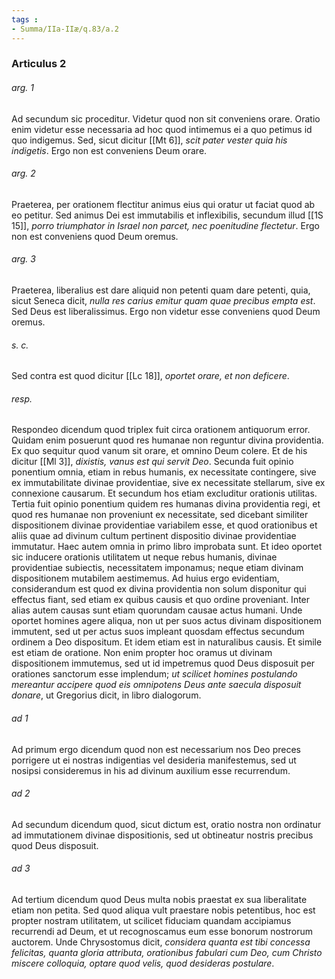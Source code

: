 ```yaml
---
tags : 
- Summa/IIa-IIæ/q.83/a.2
---
```


### Articulus 2

###### arg. 1
Ad secundum sic proceditur. Videtur quod non sit conveniens orare. Oratio enim videtur esse necessaria ad hoc quod intimemus ei a quo petimus id quo indigemus. Sed, sicut dicitur [[Mt 6]], *scit pater vester quia his indigetis*. Ergo non est conveniens Deum orare.

###### arg. 2
Praeterea, per orationem flectitur animus eius qui oratur ut faciat quod ab eo petitur. Sed animus Dei est immutabilis et inflexibilis, secundum illud [[1S 15]], *porro triumphator in Israel non parcet, nec poenitudine flectetur*. Ergo non est conveniens quod Deum oremus.

###### arg. 3
Praeterea, liberalius est dare aliquid non petenti quam dare petenti, quia, sicut Seneca dicit, *nulla res carius emitur quam quae precibus empta est*. Sed Deus est liberalissimus. Ergo non videtur esse conveniens quod Deum oremus.

###### s. c.
Sed contra est quod dicitur [[Lc 18]], *oportet orare, et non deficere*.

###### resp.
Respondeo dicendum quod triplex fuit circa orationem antiquorum error. Quidam enim posuerunt quod res humanae non reguntur divina providentia. Ex quo sequitur quod vanum sit orare, et omnino Deum colere. Et de his dicitur [[Ml 3]], *dixistis, vanus est qui servit Deo*. Secunda fuit opinio ponentium omnia, etiam in rebus humanis, ex necessitate contingere, sive ex immutabilitate divinae providentiae, sive ex necessitate stellarum, sive ex connexione causarum. Et secundum hos etiam excluditur orationis utilitas. Tertia fuit opinio ponentium quidem res humanas divina providentia regi, et quod res humanae non proveniunt ex necessitate, sed dicebant similiter dispositionem divinae providentiae variabilem esse, et quod orationibus et aliis quae ad divinum cultum pertinent dispositio divinae providentiae immutatur. Haec autem omnia in primo libro improbata sunt. Et ideo oportet sic inducere orationis utilitatem ut neque rebus humanis, divinae providentiae subiectis, necessitatem imponamus; neque etiam divinam dispositionem mutabilem aestimemus. Ad huius ergo evidentiam, considerandum est quod ex divina providentia non solum disponitur qui effectus fiant, sed etiam ex quibus causis et quo ordine proveniant. Inter alias autem causas sunt etiam quorundam causae actus humani. Unde oportet homines agere aliqua, non ut per suos actus divinam dispositionem immutent, sed ut per actus suos impleant quosdam effectus secundum ordinem a Deo dispositum. Et idem etiam est in naturalibus causis. Et simile est etiam de oratione. Non enim propter hoc oramus ut divinam dispositionem immutemus, sed ut id impetremus quod Deus disposuit per orationes sanctorum esse implendum; *ut scilicet homines postulando mereantur accipere quod eis omnipotens Deus ante saecula disposuit donare*, ut Gregorius dicit, in libro dialogorum.

###### ad 1
Ad primum ergo dicendum quod non est necessarium nos Deo preces porrigere ut ei nostras indigentias vel desideria manifestemus, sed ut nosipsi consideremus in his ad divinum auxilium esse recurrendum.

###### ad 2
Ad secundum dicendum quod, sicut dictum est, oratio nostra non ordinatur ad immutationem divinae dispositionis, sed ut obtineatur nostris precibus quod Deus disposuit.

###### ad 3
Ad tertium dicendum quod Deus multa nobis praestat ex sua liberalitate etiam non petita. Sed quod aliqua vult praestare nobis petentibus, hoc est propter nostram utilitatem, ut scilicet fiduciam quandam accipiamus recurrendi ad Deum, et ut recognoscamus eum esse bonorum nostrorum auctorem. Unde Chrysostomus dicit, *considera quanta est tibi concessa felicitas, quanta gloria attributa, orationibus fabulari cum Deo, cum Christo miscere colloquia, optare quod velis, quod desideras postulare*.

